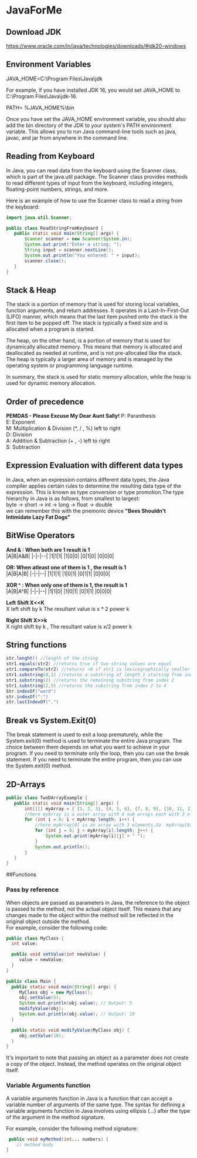 # JavaForMe
## Download JDK
 https://www.oracle.com/in/java/technologies/downloads/#jdk20-windows

## Environment Variables
JAVA_HOME=C:\Program Files\Java\jdk<version>

For example, if you have installed JDK 16, you would set JAVA_HOME to C:\Program Files\Java\jdk-16.

PATH= %JAVA_HOME%\bin

Once you have set the JAVA_HOME environment variable, you should also add the bin directory of the JDK to your system's PATH environment variable. This allows you to run Java command-line tools such as java, javac, and jar from anywhere in the command line. 

 ## Reading from Keyboard
 In Java, you can read data from the keyboard using the Scanner class, which is part of the java.util package. The Scanner class provides methods to read different types of input from the keyboard, including integers, floating-point numbers, strings, and more.

Here is an example of how to use the Scanner class to read a string from the keyboard:
 ```java
 import java.util.Scanner;

public class ReadStringFromKeyboard {
    public static void main(String[] args) {
        Scanner scanner = new Scanner(System.in);
        System.out.print("Enter a string: ");
        String input = scanner.nextLine();
        System.out.println("You entered: " + input);
        scanner.close();
    }
}
```
## Stack & Heap
The stack is a portion of memory that is used for storing local variables, function arguments, and return addresses. It operates in a Last-In-First-Out (LIFO) manner, which means that the last item pushed onto the stack is the first item to be popped off. The stack is typically a fixed size and is allocated when a program is started.

The heap, on the other hand, is a portion of memory that is used for dynamically allocated memory. This means that memory is allocated and deallocated as needed at runtime, and is not pre-allocated like the stack. The heap is typically a larger area of memory and is managed by the operating system or programming language runtime.

In summary, the stack is used for static memory allocation, while the heap is used for dynamic memory allocation.
 
 ## Order of precedence
 **PEMDAS - Please Excuse My Dear Aunt Sally!** 
 P: Paranthesis  
 E: Exponent  
 M: Multiplication & Division (*, / , %) left to right   
 D: Division  
 A: Addition  & Subtraction (+ , -) left to right  
 S: Subtraction  

 ## Expression Evaluation with different data types
In Java, when an expression contains different data types, the Java compiler applies certain rules to determine the resulting data type of the expression. This is known as type conversion or type promotion.The type hierarchy in Java is as follows, from smallest to largest:  
byte -> short -> int -> long -> float -> double  
we can remember this with the pnemonic device  **"Bees Shouldn't Intimidate Lazy Fat Dogs"**  
 
## BitWise Operators
 **And & : When both are 1 result is 1**    
 |A|B|A&B|
 |-|-|--|
 |1|1|1|
 |1|0|0|
 |0|1|0|
 |0|0|0| 
 
**OR: When atleast one of them is 1 , the result is 1**  
 |A|B|A\|B|
 |-|-|--|
 |1|1|1|
 |1|0|1|
 |0|1|1|
 |0|0|0|  
 
 **XOR ^ : When only one of them is 1, the result is 1**  
 |A|B|A^B|
 |-|-|--|
 |1|1|0|
 |1|0|1|
 |0|1|1|
 |0|0|0| 

 **Left Shift X<<K**   
 X left shift by k The resultant value is x * 2 power k  
 
 **Right Shift X>>k**  
 X right shift by k , The resultant value is x/2 power k  

## String functions
```java
str.lenght() //length of the string
str1.equals(str2) //returns true if two string values are equal
str1.compareTo(str2) //returns <0 if str1 is lexicographically smaller than b, >0 if larger, 0 if equal
str1.substring(0,1) //returns a substring of length 1 starting from index 0
str1.substring(2) //returns the remaining substring from index 2
str1.substring(2,5) //returns the substring from index 2 to 4
Str.indexOf("word")
str.indexOf(":")
str.lastIndexOf(".")
````
## Break vs System.Exit(0)
 The break statement is used to exit a loop prematurely, while the System.exit(0) method is used to terminate the entire Java program. The choice between them depends on what you want to achieve in your program. If you need to terminate only the loop, then you can use the break statement. If you need to terminate the entire program, then you can use the System.exit(0) method.
 
## 2D-Arrays
 ```java
 public class TwoDArrayExample {
    public static void main(String[] args) {
        int[][] myArray = { {1, 2, 3}, {4, 5, 6}, {7, 8, 9}, {10, 11, 12} };
        //here myArray is a outer array with 4 sub arrays each with 3 elements. so myArray.length is 4 rows
        for (int i = 0; i < myArray.length; i++) {
            //here myArray[0] is an array with 3 elements.So  myArray[0].length is 3 columns                               
            for (int j = 0; j < myArray[i].length; j++) {
                System.out.print(myArray[i][j] + " ");
            }
            System.out.println();
        }
    }
}
```
##Functions
### Pass by reference
When objects are passed as parameters in Java, the reference to the object is passed to the method, not the actual object itself. This means that any changes made to the object within the method will be reflected in the original object outside the method.  
For example, consider the following code:  
 ```java
 public class MyClass {
   int value;

   public void setValue(int newValue) {
      value = newValue;
   }
}

public class Main {
   public static void main(String[] args) {
      MyClass obj = new MyClass();
      obj.setValue(5);
      System.out.println(obj.value); // Output: 5
      modifyValue(obj);
      System.out.println(obj.value); // Output: 10
   }

   public static void modifyValue(MyClass obj) {
      obj.setValue(10);
   }
}
```
It's important to note that passing an object as a parameter does not create a copy of the object. Instead, the method operates on the original object itself.

 ### Variable Arguments function
 A variable arguments function in Java is a function that can accept a variable number of arguments of the same type. The syntax for defining a variable arguments function in Java involves using ellipsis (...) after the type of the argument in the method signature.

For example, consider the following method signature:
```java
 public void myMethod(int... numbers) {
    // method body
}
```
